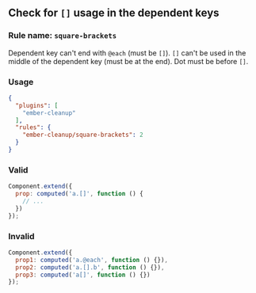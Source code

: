 ## Check for `[]` usage in the dependent keys

### Rule name: `square-brackets`

Dependent key can't end with `@each` (must be `[]`). `[]` can't be used in the middle of the dependent key (must be at the end). Dot must be before `[]`.

### Usage

```json
{
  "plugins": [
    "ember-cleanup"
  ],
  "rules": {
    "ember-cleanup/square-brackets": 2
  }
}
```

### Valid

```javascript
Component.extend({
  prop: computed('a.[]', function () {
    // ...
  })    
});
```

### Invalid

```javascript
Component.extend({
  prop1: computed('a.@each', function () {}),
  prop2: computed('a.[].b', function () {}),
  prop3: computed('a[]', function () {})
});
```